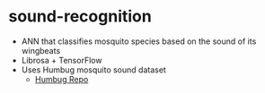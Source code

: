 # sound-recognition
- ANN that classifies mosquito species based on the sound of its wingbeats
- Librosa + TensorFlow
- Uses Humbug mosquito sound dataset
  - [Humbug Repo](https://github.com/HumBug-Mosquito/HumBugDB)

